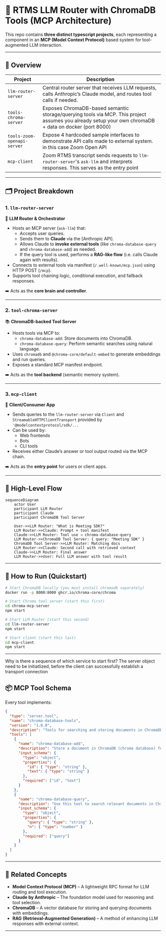 # 🧠 RTMS LLM Router with ChromaDB Tools (MCP Architecture)

This repo contains **three distinct typescript projects**, each representing a component in an **MCP (Model Context Protocol)** based system for tool-augmented LLM interaction.

---

## 🧱 Overview

| Project | Description |
|--------|-------------|
| `llm-router-server` | Central router server that receives LLM requests, calls Anthropic’s Claude model, and routes tool calls if needed. |
| `tools-chroma-server` | Exposes ChromaDB-based semantic storage/querying tools via MCP. This project assumes you already setup your own chromaDB + data on docker (port 8000) |
| `tools-zoom-openapi-server` | Expose 4 hardcoded sample interfaces to demonstrate API calls made to external system. in this case Zoom Open API |
| `mcp-client` | Zoom RTMS transcript sends requests to `llm-router-server`'s `ask-llm` and interprets responses. This serves as the entry point |

---

## 🗂 Project Breakdown

### 1. `llm-router-server`

🔁 **LLM Router & Orchestrator**

- Hosts an MCP server (`ask-llm`) that:
  - Accepts user queries.
  - Sends them to **Claude** via the [Anthropic API].
  - Allows Claude to **invoke external tools** (like `chroma-database-query` and `chroma-database-add`) as needed.
  - If the query tool is used, performs a **RAG-like flow** (i.e. calls Claude again with results).
- Connects to external tools via manifest (`/.well-known/mcp.json`) using HTTP POST (`/mcp`).
- Supports tool chaining logic, conditional execution, and fallback responses.

➡️ Acts as the **core brain and controller**.

---

### 2. `tool-chroma-server`

📚 **ChromaDB-backed Tool Server**

- Hosts tools via MCP to:
  - `chroma-database-add`: Store documents into ChromaDB.
  - `chroma-database-query`: Perform semantic searches using natural language.
- Uses `chromadb` and `@chroma-core/default-embed` to generate embeddings and run queries.
- Exposes a standard MCP manifest endpoint.

➡️ Acts as the **tool backend** (semantic memory system).

---

### 3. `mcp-client`

🧪 **Client/Consumer App**

- Sends queries to the `llm-router-server` via  `Client` and `StreamableHTTPClientTransport` provided by `'@modelcontextprotocol/sdk/...`
- Can be used by:
  - Web frontends
  - Bots
  - CLI tools
- Receives either Claude’s answer or tool output routed via the MCP chain.

➡️ Acts as the **entry point** for users or client apps.

---

## 🧠 High-Level Flow

```mermaid
sequenceDiagram
    actor User
    participant LLM Router
    participant Claude
    participant ChromaDB Tool Server

    User->>LLM Router: "What is Meeting SDK?"
    LLM Router->>Claude: Prompt + tool manifest
    Claude->>LLM Router: Tool use → chroma-database-query
    LLM Router->>ChromaDB Tool Server: { query: "Meeting SDK" }
    ChromaDB Tool Server->>LLM Router: Matching docs
    LLM Router->>Claude: Second call with retrieved context
    Claude->>LLM Router: Final answer
    LLM Router->>User: Full LLM answer with tool result
```

---

## 🚀 How to Run (Quickstart)

```bash
# Start ChromaDB locally (you must install chromadb separately)
docker run -p 8000:8000 ghcr.io/chroma-core/chroma

# Start Chroma tool server (start this first)
cd chroma-mcp-server
npm start

# Start LLM Router (start this second)
cd llm-router-server
npm start

# Start client (start this last)
cd mcp-client
npm start
```
---

Why is there a sequence of which service to start first? The server object need to be initiatlized, before the client can successfully establish a transport connection

## 📦 MCP Tool Schema

Every tool implements:

```json
{
  "type": "server.tool",
  "name": "chroma-database-tools",
  "version": "1.0.0",
  "description": "Tools for searching and storing documents in ChromaDB (chroma database).",
  "tools": [
    {
      "name": "chroma-database-add",
      "description": "Store a document in ChromaDB (chroma database) for future semantic search.",
      "input_schema": {
        "type": "object",
        "properties": {
          "id": { "type": "string" },
          "text": { "type": "string" }
        },
        "required": ["id", "text"]
      }
    },
    {
      "name": "chroma-database-query",
      "description": "Use this tool to search relevant documents in ChromaDB (chroma database) by keyword or question. Always use this for factual or technical answers.",
      "input_schema": {
        "type": "object",
        "properties": {
          "query": { "type": "string" },
          "n": { "type": "number" }
        },
        "required": ["query"]
      }
    }
  ]
}

```

---

## 🔗 Related Concepts

- **Model Context Protocol (MCP)** – A lightweight RPC format for LLM routing and tool execution.
- **Claude by Anthropic** – The foundation model used for reasoning and tool selection.
- **ChromaDB** – A vector database for storing and querying documents with embeddings.
- **RAG (Retrieval-Augmented Generation)** – A method of enhancing LLM responses with external context.

---

